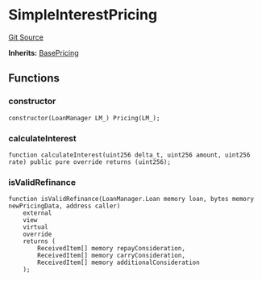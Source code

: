 # SimpleInterestPricing
[Git Source](https://github.com/AstariaXYZ/starport/blob/e51acaefbeb55ecb95b59095c9d800c6e8ce36a5/src/pricing/SimpleInterestPricing.sol)

**Inherits:**
[BasePricing](/src/pricing/BasePricing.sol/abstract.BasePricing.md)


## Functions
### constructor


```solidity
constructor(LoanManager LM_) Pricing(LM_);
```

### calculateInterest


```solidity
function calculateInterest(uint256 delta_t, uint256 amount, uint256 rate) public pure override returns (uint256);
```

### isValidRefinance


```solidity
function isValidRefinance(LoanManager.Loan memory loan, bytes memory newPricingData, address caller)
    external
    view
    virtual
    override
    returns (
        ReceivedItem[] memory repayConsideration,
        ReceivedItem[] memory carryConsideration,
        ReceivedItem[] memory additionalConsideration
    );
```

